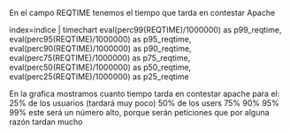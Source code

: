 En el campo REQTIME tenemos el tiempo que tarda en contestar Apache

index=indice | timechart eval(perc99(REQTIME)/1000000) as p99_reqtime, eval(perc95(REQTIME)/1000000) as p95_reqtime, eval(perc90(REQTIME)/1000000) as p90_reqtime, eval(perc75(REQTIME)/1000000) as p75_reqtime, eval(perc50(REQTIME)/1000000) as p50_reqtime, eval(perc25(REQTIME)/1000000) as p25_reqtime

En la grafica mostramos cuanto tiempo tarda en contestar apache para el:
  25% de los usuarios (tardará muy poco)
  50% de los users
  75%
  90%
  95%
  99% este será un número alto, porque serán peticiones que por alguna razón tardan mucho
